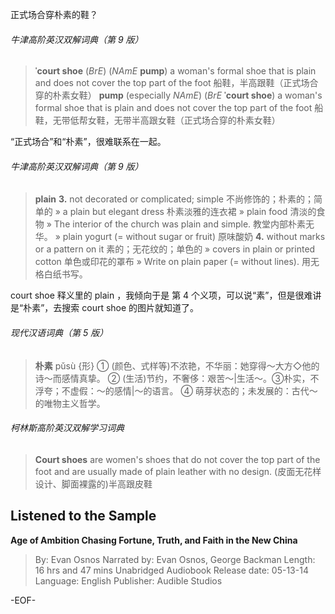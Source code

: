 正式场合穿朴素的鞋？

###### 牛津高阶英汉双解词典（第 9 版）
>**ˈcourt shoe** (*BrE*) (*NAmE* **pump**)
a woman's formal shoe that is plain and does not cover the top part of the foot 船鞋，半高跟鞋（正式场合穿的朴素女鞋）
**pump**
(especially *NAmE*) (*BrE* **ˈcourt shoe**) a woman's formal shoe that is plain and does not cover the top part of the foot 船鞋，无带低帮女鞋，无带半高跟女鞋（正式场合穿的朴素女鞋）

“正式场合”和“朴素”，很难联系在一起。

###### 牛津高阶英汉双解词典（第 9 版）
>**plain**
**3.** not decorated or complicated; simple 不尚修饰的；朴素的；简单的
» a plain but elegant dress 朴素淡雅的连衣裙
» plain food 清淡的食物
» The interior of the church was plain and simple. 教堂内部朴素无华。
» plain yogurt (= without sugar or fruit) 原味酸奶
**4.** without marks or a pattern on it 素的；无花纹的；单色的
» covers in plain or printed cotton 单色或印花的罩布
» Write on plain paper (= without lines). 用无格白纸书写。

court shoe 释义里的 plain ，我倾向于是 第 4 个义项，可以说“素”，但是很难讲是“朴素”，去搜索 court shoe 的图片就知道了。

###### 现代汉语词典（第 5 版）
>**朴素** pǔsù
{形}
① (颜色、式样等)不浓艳，不华丽：她穿得～大方◇他的诗～而感情真挚。
② (生活)节约，不奢侈：艰苦～|生活～。③朴实，不浮夸；不虚假：～的感情|～的语言。
④ 萌芽状态的；未发展的：古代～的唯物主义哲学。

###### 柯林斯高阶英汉双解学习词典
>**Court shoes** are women's shoes that do not cover the top part of the foot and are usually made of plain leather with no design. (皮面无花样设计、脚面裸露的)半高跟皮鞋

## Listened to the Sample
**Age of Ambition
Chasing Fortune, Truth, and Faith in the New China**
>By: Evan Osnos
Narrated by: Evan Osnos, George Backman
Length: 16 hrs and 47 mins
Unabridged Audiobook
Release date: 05-13-14
Language: English
Publisher: Audible Studios

-EOF-
